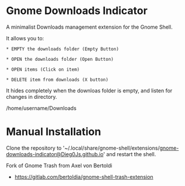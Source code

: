 Gnome Downloads Indicator
===========================

A minimalist Downloads management extension for the Gnome Shell.

It allows you to:

    * EMPTY the downloads folder (Empty Button)
    
    * OPEN the downloads folder (Open Button)
    
    * OPEN items (Click on item)
    
    * DELETE item from downloads (X button)
    

It hides completely when the downloas folder is empty, and listen for changes in directory.

/home/username/Downloads

# Manual Installation
Clone the repository to '~/.local/share/gnome-shell/extensions/gnome-downloads-indicator@Dieg0Js.github.io' and restart the
shell.

Fork of Gnome Trash from Axel von Bertoldi
 * https://gitlab.com/bertoldia/gnome-shell-trash-extension

